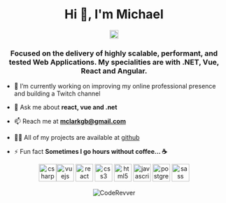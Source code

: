 <h1 align="center">Hi 👋, I'm Michael</h1>
<p align="center">
<a href="https://www.linkedin.com/in/mjclark91" target="_blank"><img align="center" src="https://cdn.jsdelivr.net/npm/simple-icons@3.0.1/icons/linkedin.svg" alt="mjclark91" height="20" width="20" /></a>
</p>

<h3 align="center">Focused on the delivery of highly scalable, performant, and tested Web Applications. My specialities are with .NET, Vue, React and Angular. </h3>

- 🔭 I’m currently working on improving my online professional presence and building a Twitch channel
<!--
- 👯 I’m looking to collaborate on [MDX](https://github.com/mdx-js/mdx)

- 🤔 I’m looking for help with [github-profile-readme-generator](https://github.com/rahuldkjain/github-profile-readme-generator)
-->

- 💬 Ask me about **react, vue and .net**

- 📫 Reach me at **mclarkgb@gmail.com**

- 👨‍💻 All of my projects are available at [github](https://github.com/CodeRevver)

- ⚡ Fun fact **Sometimes I go hours without coffee... ☕️**
<p align="center"><img src=https://devicons.github.io/devicon/devicon.git/icons/csharp/csharp-plain.svg alt=csharp width="40" height="40"/><img src=https://devicons.github.io/devicon/devicon.git/icons/vuejs/vuejs-original-wordmark.svg alt=vuejs width="40" height="40"/> <img src=https://devicons.github.io/devicon/devicon.git/icons/react/react-original-wordmark.svg alt=react width="40" height="40"/> <img src=https://devicons.github.io/devicon/devicon.git/icons/css3/css3-original-wordmark.svg alt=css3 width="40" height="40"/> <img src=https://devicons.github.io/devicon/devicon.git/icons/html5/html5-original-wordmark.svg alt=html5 width="40" height="40"/> <img src=https://devicons.github.io/devicon/devicon.git/icons/javascript/javascript-original.svg alt=javascript width="40" height="40"/>  <img src=https://devicons.github.io/devicon/devicon.git/icons/postgresql/postgresql-original-wordmark.svg alt=postgresql width="40" height="40"/> <img src=https://devicons.github.io/devicon/devicon.git/icons/sass/sass-original.svg alt=sass width="40" height="40"/> </p>
<p align="center"> <img src=https://github-readme-stats.vercel.app/api?username=coderevver&show_icons=true alt=CodeRevver /> </p>



<!--
**CodeRevver/CodeRevver** is a ✨ _special_ ✨ repository because its `README.md` (this file) appears on your GitHub profile.

Here are some ideas to get you started:

- 🔭 I’m currently working on ...
- 🌱 I’m currently learning ...
- 👯 I’m looking to collaborate on ...
- 🤔 I’m looking for help with ...
- 💬 Ask me about ...
- 📫 How to reach me: ...
- 😄 Pronouns: ...
- ⚡ Fun fact: ...
-->
